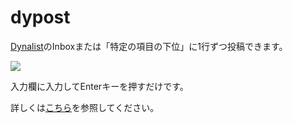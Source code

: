 # dypost
[Dynalist](https://dynalist.io)のInboxまたは「特定の項目の下位」に1行ずつ投稿できます。

![](https://gyazo.com/4d505274aedd3ef2c92852f9cc67ce7f.png)

入力欄に入力してEnterキーを押すだけです。

詳しくは[こちら](https://scrapbox.io/ugo/Dynalist%E3%81%AB1%E8%A1%8C%E3%81%9A%E3%81%A4%E6%9B%B8%E3%81%8FGUI%E3%82%A2%E3%83%97%E3%83%AA%E3%82%B1%E3%83%BC%E3%82%B7%E3%83%A7%E3%83%B3%EF%BC%88Python%E4%BD%BF%E7%94%A8%EF%BC%89)を参照してください。
